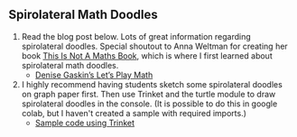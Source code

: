 ## Spirolateral Math Doodles

1. Read the blog post below. Lots of great information regarding spirolateral doodles. Special shoutout to Anna Weltman for creating her book [This Is Not A Maths Book](https://www.amazon.com/This-Not-Maths-Book-Activity/dp/1782402055), which is where I first learned about spirolateral math doodles. 
    - [Denise Gaskin’s Let’s Play Math](https://denisegaskins.com/2015/10/01/spirolateral-math-doodles/)
2. I highly recommend having students sketch some spirolateral doodles on graph paper first. Then use Trinket and the turtle module to draw spirolateral doodles in the console. (It is possible to do this in google colab, but I haven't created a sample with required imports.)
    - [Sample code using Trinket](https://trinket.io/python/f826868f20)

